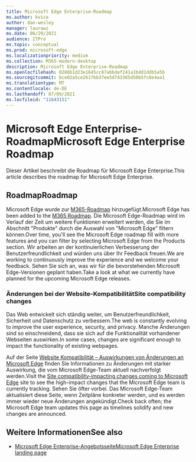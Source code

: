 ```yaml
---
title: Microsoft Edge Enterprise-Roadmap
ms.author: kvice
author: dan-wesley
manager: laurawi
ms.date: 06/29/2021
audience: ITPro
ms.topic: conceptual
ms.prod: microsoft-edge
ms.localizationpriority: medium
ms.collection: M365-modern-desktop
description: Microsoft Edge Enterprise-Roadmap
ms.openlocfilehash: 0286b1d23e1645cc87abbdef241a1bdd1ddb5a5b
ms.sourcegitcommit: bce02a5ce2617bb37ee5d743365d50b5fc8e4aa1
ms.translationtype: MT
ms.contentlocale: de-DE
ms.lasthandoff: 07/09/2021
ms.locfileid: "11643151"
---
```

# <a name="microsoft-edge-enterprise-roadmap"></a><span data-ttu-id="ba1b7-103">Microsoft Edge Enterprise-Roadmap</span><span class="sxs-lookup"><span data-stu-id="ba1b7-103">Microsoft Edge Enterprise Roadmap</span></span>

<span data-ttu-id="ba1b7-104">Dieser Artikel beschreibt die Roadmap für Microsoft Edge Enterprise.</span><span class="sxs-lookup"><span data-stu-id="ba1b7-104">This article describes the roadmap for Microsoft Edge Enterprise.</span></span>

## <a name="roadmap"></a><span data-ttu-id="ba1b7-105">Roadmap</span><span class="sxs-lookup"><span data-stu-id="ba1b7-105">Roadmap</span></span>

<span data-ttu-id="ba1b7-106">Microsoft Edge wurde zur [M365-Roadmap](https://www.microsoft.com/microsoft-365/roadmap?filters=&searchterms=Microsoft%2CEdge) hinzugefügt.</span><span class="sxs-lookup"><span data-stu-id="ba1b7-106">Microsoft Edge has been added to the [M365 Roadmap](https://www.microsoft.com/microsoft-365/roadmap?filters=&searchterms=Microsoft%2CEdge).</span></span> <span data-ttu-id="ba1b7-107">Die Microsoft Edge-Roadmap wird im Verlauf der Zeit um weitere Funktionen erweitert werden, die Sie im Abschnitt "Produkte" durch die Auswahl von "Microsoft Edge" filtern können.</span><span class="sxs-lookup"><span data-stu-id="ba1b7-107">Over time, you'll see the Microsoft Edge roadmap fill with more features and you can filter by selecting Microsoft Edge from the Products section.</span></span> <span data-ttu-id="ba1b7-108">Wir arbeiten an der kontinuierlichen Verbesserung der Benutzerfreundlichkeit und würden uns über Ihr Feedback freuen.</span><span class="sxs-lookup"><span data-stu-id="ba1b7-108">We are working to continuously improve the experience and we welcome your feedback.</span></span> <span data-ttu-id="ba1b7-109">Sehen Sie sich an, was wir für die bevorstehenden Microsoft Edge-Versionen geplant haben.</span><span class="sxs-lookup"><span data-stu-id="ba1b7-109">Take a look at what we currently have planned for the upcoming Microsoft Edge releases.</span></span> 

### <a name="site-compatibility-changes"></a><span data-ttu-id="ba1b7-110">Änderungen bei der Website-Kompatibilität</span><span class="sxs-lookup"><span data-stu-id="ba1b7-110">Site compatibility changes</span></span>

<span data-ttu-id="ba1b7-111">Das Web entwickelt sich ständig weiter, um Benutzerfreundlichkeit, Sicherheit und Datenschutz zu verbessern.</span><span class="sxs-lookup"><span data-stu-id="ba1b7-111">The web is constantly evolving to improve the user experience, security, and privacy.</span></span> <span data-ttu-id="ba1b7-112">Manche Änderungen sind so einschneidend, dass sie sich auf die Funktionalität vorhandener Webseiten auswirken.</span><span class="sxs-lookup"><span data-stu-id="ba1b7-112">In some cases, changes are significant enough to impact the functionality of existing webpages.</span></span>

<span data-ttu-id="ba1b7-113">Auf der Seite [Website Kompatibilität – Auswirkungen von Änderungen an Microsoft Edge](/microsoft-edge/web-platform/site-impacting-changes) finden Sie Informationen zu Änderungen mit starker Auswirkung, die vom Microsoft Edge-Team aktuell nachverfolgt werden.</span><span class="sxs-lookup"><span data-stu-id="ba1b7-113">Visit the [Site compatibility-impacting changes coming to Microsoft Edge](/microsoft-edge/web-platform/site-impacting-changes) site to see the high-impact changes that the Microsoft Edge team is currently tracking.</span></span> <span data-ttu-id="ba1b7-114">Sehen Sie öfter vorbei. Das Microsoft Edge-Team aktualisiert diese Seite, wenn Zeitpläne konkreter werden, und es werden immer wieder neue Änderungen angekündigt.</span><span class="sxs-lookup"><span data-stu-id="ba1b7-114">Check back often; the Microsoft Edge team updates this page as timelines solidify and new changes are announced.</span></span>

## <a name="see-also"></a><span data-ttu-id="ba1b7-115">Weitere Informationen</span><span class="sxs-lookup"><span data-stu-id="ba1b7-115">See also</span></span>

- [<span data-ttu-id="ba1b7-116">Microsoft Edge Enterprise-Angebotsseite</span><span class="sxs-lookup"><span data-stu-id="ba1b7-116">Microsoft Edge Enterprise landing page</span></span>](https://aka.ms/EdgeEnterprise)